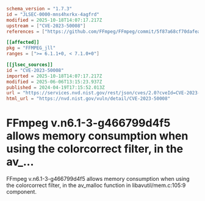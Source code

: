 ```toml
schema_version = "1.7.3"
id = "JLSEC-0000-mns4hxrkx-4agfrd"
modified = 2025-10-18T14:07:17.217Z
upstream = ["CVE-2023-50008"]
references = ["https://github.com/FFmpeg/FFmpeg/commit/5f87a68cf70dafeab2fb89b42e41a4c29053b89b", "https://lists.fedoraproject.org/archives/list/package-announce@lists.fedoraproject.org/message/6G7EYH2JAK5OJPVNC6AXYQ5K7YGYNCDN/", "https://lists.fedoraproject.org/archives/list/package-announce@lists.fedoraproject.org/message/IPETICRXUOGRIM4U3BCRTIKE3IZWCSBT/", "https://lists.fedoraproject.org/archives/list/package-announce@lists.fedoraproject.org/message/LE3ASLH6QF2E5OVJI5VA3JSEPJFFFMNY/", "https://trac.ffmpeg.org/ticket/10701", "https://github.com/FFmpeg/FFmpeg/commit/5f87a68cf70dafeab2fb89b42e41a4c29053b89b", "https://lists.fedoraproject.org/archives/list/package-announce%40lists.fedoraproject.org/message/6G7EYH2JAK5OJPVNC6AXYQ5K7YGYNCDN/", "https://lists.fedoraproject.org/archives/list/package-announce%40lists.fedoraproject.org/message/IPETICRXUOGRIM4U3BCRTIKE3IZWCSBT/", "https://lists.fedoraproject.org/archives/list/package-announce%40lists.fedoraproject.org/message/LE3ASLH6QF2E5OVJI5VA3JSEPJFFFMNY/", "https://trac.ffmpeg.org/ticket/10701"]

[[affected]]
pkg = "FFMPEG_jll"
ranges = [">= 6.1.1+0, < 7.1.0+0"]

[[jlsec_sources]]
id = "CVE-2023-50008"
imported = 2025-10-18T14:07:17.217Z
modified = 2025-06-06T13:15:23.937Z
published = 2024-04-19T17:15:52.013Z
url = "https://services.nvd.nist.gov/rest/json/cves/2.0?cveId=CVE-2023-50008"
html_url = "https://nvd.nist.gov/vuln/detail/CVE-2023-50008"
```

# FFmpeg v.n6.1-3-g466799d4f5 allows memory consumption when using the colorcorrect filter, in the av_...

FFmpeg v.n6.1-3-g466799d4f5 allows memory consumption when using the colorcorrect filter, in the av_malloc function in libavutil/mem.c:105:9 component.

